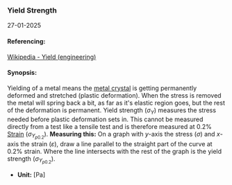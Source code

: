 ### Yield Strength
27-01-2025
#### Referencing:
[Wikipedia - Yield (engineering)](https://en.wikipedia.org/wiki/Yield_(engineering))

#### Synopsis:
Yielding of a metal means the [metal crystal](crystals) is getting permanently deformed and stretched (plastic deformation). When the stress is removed the metal will spring back a bit, as far as it's elastic region goes, but the rest of the deformation is permanent.
Yield strength ($\sigma_{Y}$) measures the stress needed before plastic deformation sets in. This cannot be measured directly from a test like a tensile test and is therefore measured at $0.2\%$ [Strain](Strain.md) ($\sigma_{Y_{p 0.2}}$). __Measuring this:__ On a graph with $y$-axis the stress ($\sigma$) and $x$-axis the strain ($\varepsilon$), draw a line parallel to the straight part of the curve at $0.2\%$ strain. Where the line intersects with the rest of the graph is the yield strength ($\sigma_{Y_{p 0.2}}$).

- __Unit:__ \[Pa]



